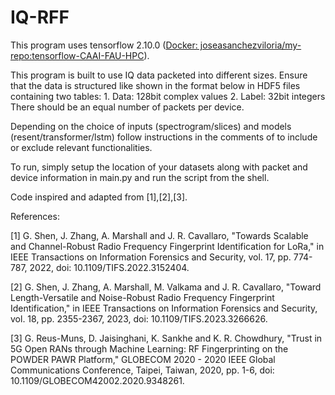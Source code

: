 # IQ-RFF

This program uses tensorflow 2.10.0 ([Docker: joseasanchezviloria/my-repo:tensorflow-CAAI-FAU-HPC](https://hub.docker.com/layers/joseasanchezviloria/my-repo/tensorflow-CAAI-FAU-HPC/images/sha256-359a14f949900b1e40539eda574afb32e5f5c2c6f969807306d2ba7e74acc330)). 

This program is built to use IQ data packeted into different sizes. Ensure that the data is structured like shown in the format below in HDF5 files containing two tables:
	1. Data: 128bit complex values
	2. Label: 32bit integers
There should be an equal number of packets per device. 


Depending on the choice of inputs (spectrogram/slices) and models (resent/transformer/lstm) follow instructions in the comments of to include or exclude relevant functionalities. 

To run, simply setup the location of your datasets along with packet and device information in main.py and run the script from the shell. 

Code inspired and adapted from [1],[2],[3].

References: 

[1] G. Shen, J. Zhang, A. Marshall and J. R. Cavallaro, "Towards Scalable and Channel-Robust Radio Frequency Fingerprint Identification for LoRa," in IEEE Transactions on Information Forensics and Security, vol. 17, pp. 774-787, 2022, doi: 10.1109/TIFS.2022.3152404.

[2] G. Shen, J. Zhang, A. Marshall, M. Valkama and J. R. Cavallaro, "Toward Length-Versatile and Noise-Robust Radio Frequency Fingerprint Identification," in IEEE Transactions on Information Forensics and Security, vol. 18, pp. 2355-2367, 2023, doi: 10.1109/TIFS.2023.3266626.

[3] G. Reus-Muns, D. Jaisinghani, K. Sankhe and K. R. Chowdhury, "Trust in 5G Open RANs through Machine Learning: RF Fingerprinting on the POWDER PAWR Platform," GLOBECOM 2020 - 2020 IEEE Global Communications Conference, Taipei, Taiwan, 2020, pp. 1-6, doi: 10.1109/GLOBECOM42002.2020.9348261.

